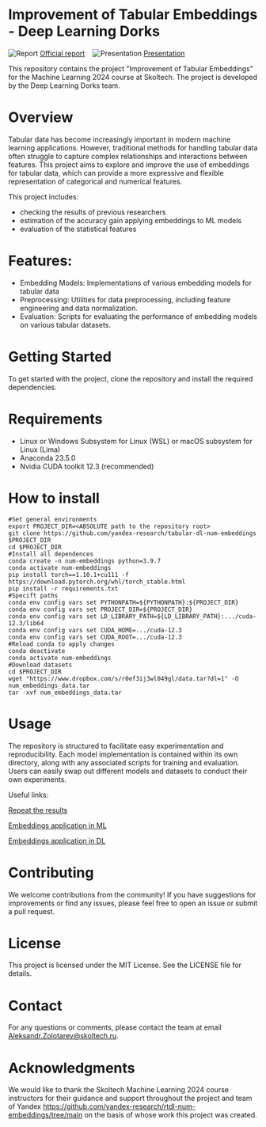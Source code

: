 # Improvement of Tabular Embeddings - Deep Learning Dorks
![Report](https://v1.iconsearch.ru/uploads/icons/nuvola2/32x32/bookcase.png) [Official report](https://drive.google.com/file/d/16rpLjNSqpxRVuBicghh-ZYobiakhRrqZ/view?usp=sharing)&nbsp;&nbsp;&nbsp;&nbsp;![Presentation](https://v1.iconsearch.ru/uploads/icons/oxygen/32x32/datashow.png) [Presentation](https://docs.google.com/presentation/d/1oWXI6c6Y84bzmsi3mCiXyKpXBR202deo/edit?usp=sharing&ouid=110874271372220681465&rtpof=true&sd=true)

This repository contains the project "Improvement of Tabular Embeddings" for the Machine Learning 2024 course at Skoltech. The project is developed by the Deep Learning Dorks team.

# Overview 
Tabular data has become increasingly important in modern machine learning applications. However, traditional methods for handling tabular data often struggle to capture complex relationships and interactions between features. This project aims to explore and improve the use of embeddings for tabular data, which can provide a more expressive and flexible representation of categorical and numerical features.

This project includes:
- checking the results of previous researchers
- estimation of the accuracy gain applying embeddings to ML models
- evaluation of the statistical features

# Features:
- Embedding Models: Implementations of various embedding models for tabular data
- Preprocessing: Utilities for data preprocessing, including feature engineering and data normalization.
- Evaluation: Scripts for evaluating the performance of embedding models on various tabular datasets.

# Getting Started
To get started with the project, clone the repository and install the required dependencies.

# Requirements
- Linux or Windows Subsystem for Linux (WSL) or macOS subsystem for Linux (Lima)
- Anaconda 23.5.0
- Nvidia CUDA toolkit 12.3 (recommended)

# How to install
```
#Set general environments
export PROJECT_DIR=<ABSOLUTE path to the repository root>
git clone https://github.com/yandex-research/tabular-dl-num-embeddings $PROJECT_DIR
cd $PROJECT_DIR
#Install all dependences
conda create -n num-embeddings python=3.9.7
conda activate num-embeddings
pip install torch==1.10.1+cu111 -f https://download.pytorch.org/whl/torch_stable.html
pip install -r requirements.txt
#Specift paths
conda env config vars set PYTHONPATH=${PYTHONPATH}:${PROJECT_DIR}
conda env config vars set PROJECT_DIR=${PROJECT_DIR}
conda env config vars set LD_LIBRARY_PATH=${LD_LIBRARY_PATH}:.../cuda-12.3/lib64
conda env config vars set CUDA_HOME=.../cuda-12.3
conda env config vars set CUDA_ROOT=.../cuda-12.3
#Reload conda to apply changes
conda deactivate
conda activate num-embeddings
#Download datasets
cd $PROJECT_DIR
wget "https://www.dropbox.com/s/r0ef3ij3wl049gl/data.tar?dl=1" -O num_embeddings_data.tar
tar -xvf num_embeddings_data.tar
```

# Usage
The repository is structured to facilitate easy experimentation and reproducibility. Each model implementation is contained within its own directory, along with any associated scripts for training and evaluation. Users can easily swap out different models and datasets to conduct their own experiments.

Useful links:

[Repeat the results](https://github.com/AlexUser97/ML24Project/tree/main/calculations_check)

[Embeddings application in ML](https://github.com/AlexUser97/ML24Project/tree/main/embeddings_ML)

[Embeddings application in DL](https://github.com/AlexUser97/ML24Project/tree/main/embeddings_DL)

# Contributing
We welcome contributions from the community! If you have suggestions for improvements or find any issues, please feel free to open an issue or submit a pull request.

# License
This project is licensed under the MIT License. See the LICENSE file for details.

# Contact
For any questions or comments, please contact the team at email Aleksandr.Zolotarev@skoltech.ru.

# Acknowledgments
We would like to thank the Skoltech Machine Learning 2024 course instructors for their guidance and support throughout the project and team of Yandex https://github.com/yandex-research/rtdl-num-embeddings/tree/main on the basis of whose work this project was created.
